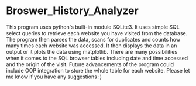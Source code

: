 # Broswer_History_Analyzer

This program uses python's built-in module SQLite3. It uses simple SQL select queries to retrieve each website you have visited from the database. The program then parses the data, scans for duplicates and counts how many times each website was accessed. It then displays the data in an output or it plots the data using matplotlib. 
There are many possibilities when it comes to the SQL browser tables including date and time accessed and the origin of the visit. 
Future advancements of the program could include OOP integration to store the whole table for each website. Please let me know if you have any suggestions :)
